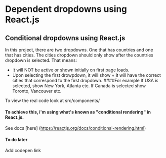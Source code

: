 # Dependent dropdowns using React.js
## Conditional dropdowns using React.js

In this project, there are two dropdowns. One that has countries and one that has cities.
The cities dropdown should only show after the countries dropdown is selected. 
That means: 
- It will NOT be active or shown initially on first page loads.
- Upon selecting the first drowpdown, it will show + it will have the correct cities that correspond to the first dropdown.
####For example
If USA is selected, show New York, Atlanta etc.
If Canada is selected show Toronto, Vancouver etc.

To view the real code look at src/components/

#### To achieve this, i'm using what's known as "conditional rendering" in React.js.
 See docs [here] (https://reactjs.org/docs/conditional-rendering.html)


#### To do later
Add codepen link